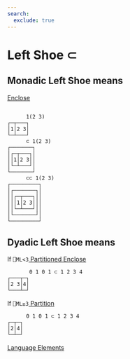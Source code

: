 ```yaml
---
search:
  exclude: true
---
```






<h1 class="heading"><span class="name">Left Shoe</span> <span class="command">⊂</span></h1>


## Monadic Left Shoe means


[Enclose
      ](../primitive-functions/enclose.md)
```apl

      1(2 3)
┌─┬───┐
│1│2 3│
└─┴───┘
      ⊂ 1(2 3)
┌───────┐
│┌─┬───┐│
││1│2 3││
│└─┴───┘│
└───────┘
      ⊂⊂ 1(2 3)
┌─────────┐
│┌───────┐│
││┌─┬───┐││
│││1│2 3│││
││└─┴───┘││
│└───────┘│
└─────────┘
```

## Dyadic Left Shoe means


If `⎕ML<3`[ Partitioned Enclose](../primitive-functions/partitioned-enclose.md)
```apl
       0 1 0 1 ⊂ 1 2 3 4
┌───┬─┐
│2 3│4│
└───┴─┘

```


If `⎕ML≥3`[ Partition](../primitive-functions/partition.md)
```apl
      0 1 0 1 ⊂ 1 2 3 4
┌─┬─┐
│2│4│
└─┴─┘

```


[Language Elements](./language-elements.md)


